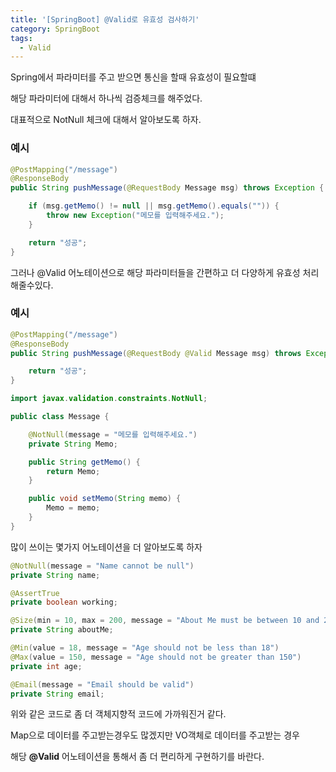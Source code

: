 ```yaml
---
title: '[SpringBoot] @Valid로 유효성 검사하기'
category: SpringBoot
tags:
  - Valid
---
```


Spring에서 파라미터를 주고 받으면 통신을 할때 유효성이 필요할떄

해당 파라미터에 대해서 하나씩 검증체크를 해주었다.

대표적으로 NotNull 체크에 대해서 알아보도록 하자.

### 예시

```java
@PostMapping("/message")
@ResponseBody
public String pushMessage(@RequestBody Message msg) throws Exception {

    if (msg.getMemo() != null || msg.getMemo().equals("")) {
        throw new Exception("메모를 입력해주세요.");
    }

    return "성공";
}
```

그러나 @Valid 어노테이션으로 해당 파라미터들을 간편하고 더 다양하게 유효성 처리해줄수있다.

### 예시

```java
@PostMapping("/message")
@ResponseBody
public String pushMessage(@RequestBody @Valid Message msg) throws Exception {

    return "성공";
}
```

```java
import javax.validation.constraints.NotNull;

public class Message {

    @NotNull(message = "메모를 입력해주세요.")
    private String Memo;

    public String getMemo() {
        return Memo;
    }

    public void setMemo(String memo) {
        Memo = memo;
    }
}
```

많이 쓰이는 몇가지 어노테이션을 더 알아보도록 하자

```java
@NotNull(message = "Name cannot be null")
private String name;

@AssertTrue
private boolean working;

@Size(min = 10, max = 200, message = "About Me must be between 10 and 200 characters")
private String aboutMe;

@Min(value = 18, message = "Age should not be less than 18")
@Max(value = 150, message = "Age should not be greater than 150")
private int age;

@Email(message = "Email should be valid")
private String email;
```

위와 같은 코드로 좀 더 객체지향적 코드에 가까워진거 같다.

Map으로 데이터를 주고받는경우도 많겠지만 VO객체로 데이터를 주고받는 경우

해당 **@Valid** 어노테이션을 통해서 좀 더 편리하게 구현하기를 바란다.
